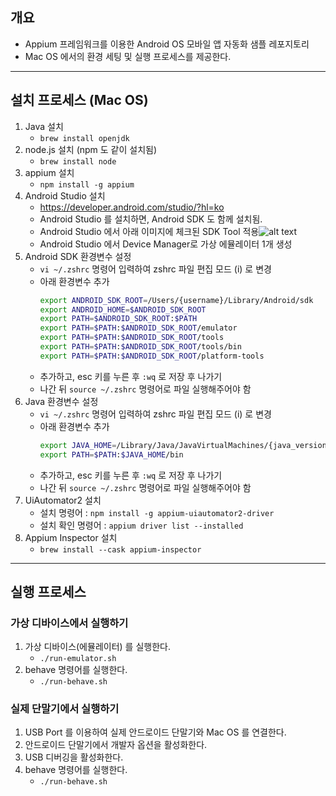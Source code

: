 ## 개요
- Appium 프레임워크를 이용한 Android OS 모바일 앱 자동화 샘플 레포지토리
- Mac OS 에서의 환경 세팅 및 실행 프로세스를 제공한다.

---
## 설치 프로세스 (Mac OS)
1. Java 설치
    - `brew install openjdk`
2. node.js 설치 (npm 도 같이 설치됨)
    - `brew install node`
3. appium 설치
    - `npm install -g appium`
4. Android Studio 설치
    - https://developer.android.com/studio/?hl=ko
    - Android Studio 를 설치하면, Android SDK 도 함께 설치됨.
    - Android Studio 에서 아래 이미지에 체크된 SDK Tool 적용![alt text](image.png)
    - Android Studio 에서 Device Manager로 가상 에뮬레이터 1개 생성
5. Android SDK 환경변수 설정
    - `vi ~/.zshrc` 명령어 입력하여 zshrc 파일 편집 모드 (i) 로 변경
    - 아래 환경변수 추가
        ```bash
        export ANDROID_SDK_ROOT=/Users/{username}/Library/Android/sdk
        export ANDROID_HOME=$ANDROID_SDK_ROOT
        export PATH=$ANDROID_SDK_ROOT:$PATH
        export PATH=$PATH:$ANDROID_SDK_ROOT/emulator
        export PATH=$PATH:$ANDROID_SDK_ROOT/tools
        export PATH=$PATH:$ANDROID_SDK_ROOT/tools/bin
        export PATH=$PATH:$ANDROID_SDK_ROOT/platform-tools
    - 추가하고, esc 키를 누른 후 `:wq` 로 저장 후 나가기
    - 나간 뒤 `source ~/.zshrc` 명령어로 파일 실행해주어야 함
6. Java 환경변수 설정
    - `vi ~/.zshrc` 명령어 입력하여 zshrc 파일 편집 모드 (i) 로 변경
    - 아래 환경변수 추가
        ```bash
        export JAVA_HOME=/Library/Java/JavaVirtualMachines/{java_version}/Content/Home
        export PATH=$PATH:$JAVA_HOME/bin
        ```
    - 추가하고, esc 키를 누른 후 `:wq` 로 저장 후 나가기
    - 나간 뒤 `source ~/.zshrc` 명령어로 파일 실행해주어야 함
7. UiAutomator2 설치
    - 설치 명령어 : `npm install -g appium-uiautomator2-driver`
    - 설치 확인 명령어 : `appium driver list --installed`
8. Appium Inspector 설치
    - `brew install --cask appium-inspector`
---
## 실행 프로세스
### 가상 디바이스에서 실행하기
1. 가상 디바이스(에뮬레이터) 를 실행한다.
    - `./run-emulator.sh`
2. behave 명령어를 실행한다.
    - `./run-behave.sh`

### 실제 단말기에서 실행하기
1. USB Port 를 이용하여 실제 안드로이드 단말기와 Mac OS 를 연결한다.
2. 안드로이드 단말기에서 개발자 옵션을 활성화한다.
3. USB 디버깅을 활성화한다.
4. behave 명령어를 실행한다.
    - `./run-behave.sh`

